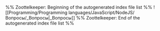 %% Zoottelkeeper: Beginning of the autogenerated index file list  %%
 ![[Programming/Programming languages/JavaScript/NodeJS/Вопросы/_Вопросы|_Вопросы]]
%% Zoottelkeeper: End of the autogenerated index file list  %%
